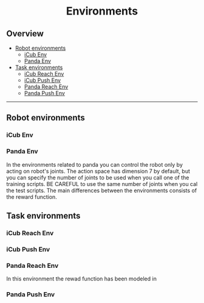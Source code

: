 <p align="center">
<h1 align="center">Environments</h1>
</p>

## Overview
 - [Robot environments](#robot-environments)
    - [iCub Env](#icub-env)
    - [Panda Env](#panda-env)
 - [Task environments](#task-environments)
    - [iCub Reach Env](#icub-reach-env)
    - [iCub Push Env](#icub-push-env)
    - [Panda Reach Env](#panda-reach-env)
    - [Panda Push Env](#panda-push-env)
---

## Robot environments
### iCub Env
### Panda Env
In the environments related to panda you can control the robot only by acting on robot's joints.
The action space has dimension 7 by default, but you can specify the number of joints to be used when you call one of the training scripts.
BE CAREFUL to use the same number of joints when you cal the test scripts.
The main  differences between the environments consists of the reward function.
## Task environments

### iCub Reach Env
### iCub Push Env

### Panda Reach Env
In this environment the rewad function has been modeled in
### Panda Push Env
